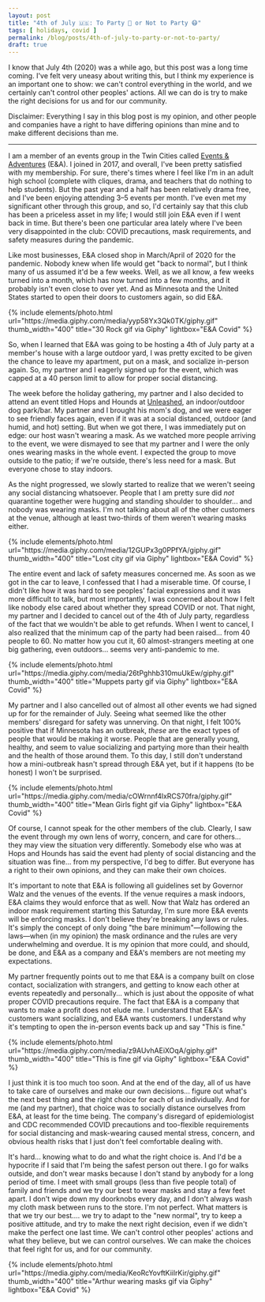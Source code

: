 ```yaml
---
layout: post
title: "4th of July 🇺🇸: To Party 🥳 or Not to Party 😷"
tags: [ holidays, covid ]
permalink: /blog/posts/4th-of-july-to-party-or-not-to-party/
draft: true
---
```


I know that July 4th (2020) was a while ago, but this post was a long time coming. I've felt very uneasy about writing this, but I think my experience is an important one to show: we can't control everything in the world, and we certainly can't control other peoples' actions. All we can do is try to make the right decisions for us and for our community.

Disclaimer: Everything I say in this blog post is my opinion, and other people and companies have a right to have differing opinions than mine and to make different decisions than me.

---

I am a member of an events group in the Twin Cities called [Events & Adventures](https://www.eventsandadventures.com/) (E&A). I joined in 2017, and overall, I've been pretty satisfied with my membership. For sure, there's times where I feel like I'm in an adult high school (complete with cliques, drama, and teachers that do nothing to help students). But the past year and a half has been relatively drama free, and I've been enjoying attending 3–5 events per month. I've even met my significant other through this group, and so, I'd certainly say that this club has been a priceless asset in my life; I would still join E&A even if I went back in time. But there's been one particular area lately where I've been very disappointed in the club: COVID precautions, mask requirements, and safety measures during the pandemic.

Like most businesses, E&A closed shop in March/April of 2020 for the pandemic. Nobody knew when life would get "back to normal", but I think many of us assumed it'd be a few weeks. Well, as we all know, a few weeks turned into a month, which has now turned into a few months, and it probably isn't even close to over yet. And as Minnesota and the United States started to open their doors to customers again, so did E&A.

<div class="text-center">
  {% include elements/photo.html
     url="https://media.giphy.com/media/yyp58Yx3Qk0TK/giphy.gif"
     thumb_width="400" title="30 Rock gif via Giphy" lightbox="E&A Covid"
  %}
</div>

So, when I learned that E&A was going to be hosting a 4th of July party at a member's house with a large outdoor yard, I was pretty excited to be given the chance to leave my apartment, put on a mask, and socialize in-person again. So, my partner and I eagerly signed up for the event, which was capped at a 40 person limit to allow for proper social distancing.

The week before the holiday gathering, my partner and I also decided to attend an event titled Hops and Hounds at [Unleashed](https://unleashedhoundsandhops.com/), an indoor/outdoor dog park/bar. My partner and I brought his mom's dog, and we were eager to see friendly faces again, even if it was at a social distanced, outdoor (and humid, and hot) setting. But when we got there, I was immediately put on edge: our host wasn't wearing a mask. As we watched more people arriving to the event, we were dismayed to see that my partner and I were the only ones wearing masks in the whole event. I expected the group to move outside to the patio; if we're outside, there's less need for a mask. But everyone chose to stay indoors.

As the night progressed, we slowly started to realize that we weren't seeing any social distancing whatsoever. People that I am pretty sure did _not_ quarantine together were hugging and standing shoulder to shoulder... and nobody was wearing masks. I'm not talking about all of the other customers at the venue, although at least two-thirds of them weren't wearing masks either.

<div class="text-center">
  {% include elements/photo.html
     url="https://media.giphy.com/media/12GUPx3g0PPfYA/giphy.gif"
     thumb_width="400" title="Lost city gif via Giphy" lightbox="E&A Covid"
  %}
</div>

The entire event and lack of safety measures concerned me. As soon as we got in the car to leave, I confessed that I had a miserable time. Of course, I didn't like how it was hard to see peoples' facial expressions and it was more difficult to talk, but most importantly, I was concerned about how I felt like nobody else cared about whether they spread COVID or not. That night, my partner and I decided to cancel out of the 4th of July party, regardless of the fact that we wouldn't be able to get refunds. When I went to cancel, I also realized that the minimum cap of the party had been raised... from 40 people to 60. No matter how you cut it, 60 almost-strangers meeting at one big gathering, even outdoors... seems very anti-pandemic to me.

<div class="text-center">
  {% include elements/photo.html
     url="https://media.giphy.com/media/26tPghhb310muUkEw/giphy.gif"
     thumb_width="400" title="Muppets party gif via Giphy" lightbox="E&A Covid"
  %}
</div>

My partner and I also cancelled out of almost all other events we had signed up for for the remainder of July. Seeing what seemed like the other members' disregard for safety was unnerving. On that night, I felt 100% positive that if Minnesota has an outbreak, _these_ are the exact types of people that would be making it worse. People that are generally young, healthy, and seem to value socializing and partying more than their health and the health of those around them. To this day, I still don't understand how a mini-outbreak hasn't spread through E&A yet, but if it happens (to be honest) I won't be surprised.

<div class="text-center">
  {% include elements/photo.html
     url="https://media.giphy.com/media/cOWrnnf4lxRCS70fra/giphy.gif"
     thumb_width="400" title="Mean Girls fight gif via Giphy" lightbox="E&A Covid"
  %}
</div>

Of course, I cannot speak for the other members of the club. Clearly, I saw the event through my own lens of worry, concern, and care for others... they may view the situation very differently. Somebody else who was at Hops and Hounds has said the event had plenty of social distancing and the situation was fine... from my perspective, I'd beg to differ. But everyone has a right to their own opinions, and they can make their own choices.

It's important to note that E&A is following all guidelines set by Governor Walz and the venues of the events. If the venue requires a mask indoors, E&A claims they would enforce that as well. Now that Walz has ordered an indoor mask requirement starting this Saturday, I'm sure more E&A events will be enforcing masks. I don't believe they're breaking any laws or rules. It's simply the concept of only doing "the bare minimum"—following the laws—when (in my opinion) the mask ordinance and the rules are very underwhelming and overdue. It is my opinion that more could, and should, be done, and E&A as a company and E&A's members are not meeting my expectations.

My partner frequently points out to me that E&A is a company built on close contact, socialization with strangers, and getting to know each other at events repeatedly and personally... which is just about the opposite of what proper COVID precautions require. The fact that E&A is a company that wants to make a profit does not elude me. I understand that E&A's customers want socializing, and E&A wants customers. I understand why it's tempting to open the in-person events back up and say "This is fine."

<div class="text-center">
  {% include elements/photo.html
     url="https://media.giphy.com/media/z9AUvhAEiXOqA/giphy.gif"
     thumb_width="400" title="This is fine gif via Giphy" lightbox="E&A Covid"
  %}
</div>

I just think it is too much too soon. And at the end of the day, all of us have to take care of ourselves and make our own decisions... figure out what's the next best thing and the right choice for each of us individually. And for me (and my partner), that choice was to socially distance ourselves from E&A, at least for the time being. The company's disregard of epidemiologist and CDC recommended COVID precautions and too-flexible requirements for social distancing and mask-wearing caused mental stress, concern, and obvious health risks that I just don't feel comfortable dealing with.

It's hard... knowing what to do and what the right choice is. And I'd be a hypocrite if I said that I'm being the safest person out there. I go for walks outside, and don't wear masks because I don't stand by anybody for a long period of time. I meet with small groups (less than five people total) of family and friends and we try our best to wear masks and stay a few feet apart. I don't wipe down my doorknobs every day, and I don't always wash my cloth mask between runs to the store. I'm not perfect. What matters is that we try our best.... we try to adapt to the "new normal", try to keep a positive attitude, and try to make the next right decision, even if we didn't make the perfect one last time. We can't control other peoples' actions and what they believe, but we can control ourselves. We can make the choices that feel right for us, and for our community.

<div class="text-center">
  {% include elements/photo.html
     url="https://media.giphy.com/media/KeoRcYovftKiilrKir/giphy.gif"
     thumb_width="400" title="Arthur wearing masks gif via Giphy" lightbox="E&A Covid"
  %}
</div>
